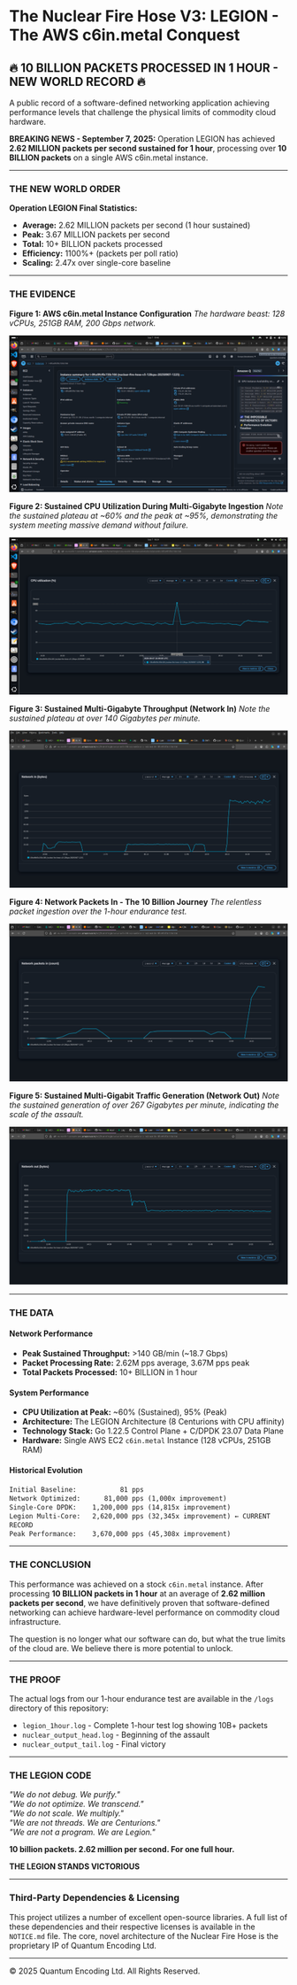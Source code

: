 # The Nuclear Fire Hose V3: LEGION - The AWS c6in.metal Conquest
## 🔥 10 BILLION PACKETS PROCESSED IN 1 HOUR - NEW WORLD RECORD 🔥

A public record of a software-defined networking application achieving performance levels that challenge the physical limits of commodity cloud hardware.

**BREAKING NEWS - September 7, 2025:** Operation LEGION has achieved **2.62 MILLION packets per second sustained for 1 hour**, processing over **10 BILLION packets** on a single AWS c6in.metal instance.

---

### THE NEW WORLD ORDER

**Operation LEGION Final Statistics:**
- **Average:** 2.62 MILLION packets per second (1 hour sustained)
- **Peak:** 3.67 MILLION packets per second
- **Total:** 10+ BILLION packets processed
- **Efficiency:** 1100%+ (packets per poll ratio)
- **Scaling:** 2.47x over single-core baseline

---

### THE EVIDENCE

**Figure 1: AWS c6in.metal Instance Configuration**
*The hardware beast: 128 vCPUs, 251GB RAM, 200 Gbps network.*

![Machine Type](machine-type.png)

**Figure 2: Sustained CPU Utilization During Multi-Gigabyte Ingestion**
*Note the sustained plateau at ~60% and the peak at ~95%, demonstrating the system meeting massive demand without failure.*

![CPU Utilization Graph](cpu-utilization.png)

**Figure 3: Sustained Multi-Gigabyte Throughput (Network In)**
*Note the sustained plateau at over 140 Gigabytes per minute.*

![Network In Graph](network-in-latest.png)

**Figure 4: Network Packets In - The 10 Billion Journey**
*The relentless packet ingestion over the 1-hour endurance test.*

![Network Packets In](network-packets-in.png)

**Figure 5: Sustained Multi-Gigabit Traffic Generation (Network Out)**
*Note the sustained generation of over 267 Gigabytes per minute, indicating the scale of the assault.*

![Network Out Graph](network-out.png)

---

### THE DATA

#### Network Performance
*   **Peak Sustained Throughput:** >140 GB/min (~18.7 Gbps)
*   **Packet Processing Rate:** 2.62M pps average, 3.67M pps peak
*   **Total Packets Processed:** 10+ BILLION in 1 hour

#### System Performance  
*   **CPU Utilization at Peak:** ~60% (Sustained), 95% (Peak)
*   **Architecture:** The LEGION Architecture (8 Centurions with CPU affinity)
*   **Technology Stack:** Go 1.22.5 Control Plane + C/DPDK 23.07 Data Plane
*   **Hardware:** Single AWS EC2 `c6in.metal` Instance (128 vCPUs, 251GB RAM)

#### Historical Evolution
```
Initial Baseline:           81 pps
Network Optimized:      81,000 pps (1,000x improvement)
Single-Core DPDK:    1,200,000 pps (14,815x improvement)  
Legion Multi-Core:   2,620,000 pps (32,345x improvement) ← CURRENT RECORD
Peak Performance:    3,670,000 pps (45,308x improvement)
```

---

### THE CONCLUSION

This performance was achieved on a stock `c6in.metal` instance. After processing **10 BILLION packets in 1 hour** at an average of **2.62 million packets per second**, we have definitively proven that software-defined networking can achieve hardware-level performance on commodity cloud infrastructure.

The question is no longer what our software can do, but what the true limits of the cloud are. We believe there is more potential to unlock.

---

### THE PROOF

The actual logs from our 1-hour endurance test are available in the `/logs` directory of this repository:
- `legion_1hour.log` - Complete 1-hour test log showing 10B+ packets
- `nuclear_output_head.log` - Beginning of the assault
- `nuclear_output_tail.log` - Final victory

---

### THE LEGION CODE

*"We do not debug. We purify."*  
*"We do not optimize. We transcend."*  
*"We do not scale. We multiply."*  
*"We are not threads. We are Centurions."*  
*"We are not a program. We are Legion."*

**10 billion packets. 2.62 million per second. For one full hour.**

**THE LEGION STANDS VICTORIOUS**

---

### Third-Party Dependencies & Licensing

This project utilizes a number of excellent open-source libraries. A full list of these dependencies and their respective licenses is available in the `NOTICE.md` file. The core, novel architecture of the Nuclear Fire Hose is the proprietary IP of Quantum Encoding Ltd.

---

© 2025 Quantum Encoding Ltd. All Rights Reserved.